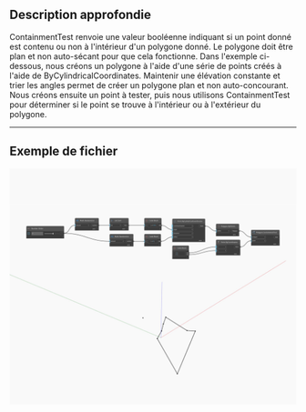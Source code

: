 ## Description approfondie
ContainmentTest renvoie une valeur booléenne indiquant si un point donné est contenu ou non à l'intérieur d'un polygone donné. Le polygone doit être plan et non auto-sécant pour que cela fonctionne. Dans l'exemple ci-dessous, nous créons un polygone à l'aide d'une série de points créés à l'aide de ByCylindricalCoordinates. Maintenir une élévation constante et trier les angles permet de créer un polygone plan et non auto-concourant. Nous créons ensuite un point à tester, puis nous utilisons ContainmentTest pour déterminer si le point se trouve à l'intérieur ou à l'extérieur du polygone.
___
## Exemple de fichier

![ContainmentTest](./Autodesk.DesignScript.Geometry.Polygon.ContainmentTest_img.jpg)

